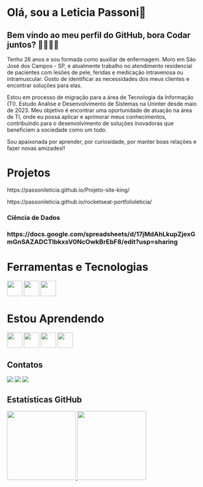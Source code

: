 # Olá, sou a Leticia Passoni👋
## Bem vindo ao meu perfil do GitHub,  bora Codar juntos? 👩‍💻👨‍💻 
<p> Tenho 26 anos e sou formada como auxiliar de enfermagem. Moro em São José dos Campos - SP, e atualmente trabalho no atendimento residencial de pacientes com lesões de pele, feridas e medicação intravenosa ou intramuscular. Gosto de identificar as necessidades dos meus clientes e encontrar soluções para elas. </p>
<p> Estou em processo de migração para a área de Tecnologia da Informação (TI). Estudo Análise e Desenvolvimento de Sistemas na Uninter desde maio de 2023. Meu objetivo é encontrar uma oportunidade de atuação na área de TI, onde eu possa aplicar e aprimorar meus conhecimentos, contribuindo para o desenvolvimento de soluções inovadoras que beneficiem a sociedade como um todo.</p> 
<p> Sou apaixonada por aprender, por curiosidade, por manter boas relações e fazer novas amizades!! </p>

# Projetos
<p> https://passonileticia.github.io/Projeto-site-king/ </p>

<p> https://passonileticia.github.io/rocketseat-portfolioleticia/ </p>

<h3> Ciência de Dados <h3>
<p>https://docs.google.com/spreadsheets/d/17jMdAhLkupZjexGmGnSAZADCTlbkxsV0NcOwkBrEbF8/edit?usp=sharing</p>

# Ferramentas e Tecnologias 
<div class="image-container">
<img loading="lazy" src="https://cdn.jsdelivr.net/gh/devicons/devicon/icons/git/git-original.svg" width="40" height="40"/>
<img src="https://cdn.jsdelivr.net/gh/devicons/devicon@latest/icons/github/github-original-wordmark.svg" width="40" height="40"/>
<img src="https://cdn.jsdelivr.net/gh/devicons/devicon@latest/icons/canva/canva-original.svg" width="40" height="40" />
</div>

# Estou Aprendendo
<div class="image-container">
<img src="https://cdn.jsdelivr.net/gh/devicons/devicon@latest/icons/html5/html5-original.svg"  width="40" height="40"/>
<img src="https://cdn.jsdelivr.net/gh/devicons/devicon@latest/icons/css3/css3-original.svg"  width="40" height="40"/>
<img src="https://cdn.jsdelivr.net/gh/devicons/devicon@latest/icons/nodejs/nodejs-original-wordmark.svg"  width="40" height="40" />
<img src="https://cdn.jsdelivr.net/gh/devicons/devicon@latest/icons/javascript/javascript-plain.svg"  width="40" height="40"/>
</div>

## Contatos
<div>
<a href="https://instagram.com/passonileticia" target="_blank"><img loading="lazy" src="https://img.shields.io/badge/-Instagram-%23E4405F?style=for-the-badge&logo=instagram&logoColor=white" target="_blank"></a>
<a href = "mailto:passonialeticia@gmail.com"><img loading="lazy" src="https://img.shields.io/badge/Gmail-D14836?style=for-the-badge&logo=gmail&logoColor=white" target="_blank"></a>
<a href="https://www.linkedin.com/in/leticiapassoni1997/" target="_blank"><img loading="lazy" src="https://img.shields.io/badge/-LinkedIn-%230077B5?style=for-the-badge&logo=linkedin&logoColor=white" target="_blank"></a>   
</div>

## Estatísticas GitHub


<div>
  <a href="https://github.com/Passonileticia" class="image-container">
    <img loading="lazy" height="180em" src="https://github-readme-stats.vercel.app/api/top-langs/?username=Passonileticia&layout=compact&langs_count=7&theme=dracula"/>
    <img loading="lazy" height="180em" src="https://github-readme-stats.vercel.app/api?username=Passonileticia&show_icons=true&theme=dracula&include_all_commits=true&count_private=true"/>
  </a>
</div>



